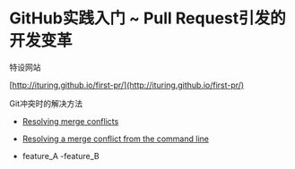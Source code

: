 # GitHub实践入门 ~ Pull Request引发的开发变革

特设网站

  [http://ituring.github.io/first-pr/](http://ituring.github.io/first-pr/)

Git冲突时的解决方法

-  [Resolving merge conflicts](https://help.github.com/articles/resolving-merge-conflicts/)

-  [Resolving a merge conflict from the command line](https://help.github.com/articles/resolving-a-merge-conflict-from-the-command-line/)

- feature_A
-feature_B


